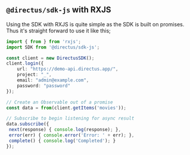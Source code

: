 ## `@directus/sdk-js` with RXJS

Using the SDK with RXJS is quite simple as the SDK is built on promises. Thus 
it's straight forward to use it like this;

```ts
import { from } from 'rxjs';
import SDK from '@directus/sdk-js';

const client = new DirectusSDK();
client.login({
    url: "https://demo-api.directus.app/",
    project: "_",
    email: "admin@example.com",
    password: "password"
});

// Create an Observable out of a promise
const data = from(client.getItems('movies'));

// Subscribe to begin listening for async result
data.subscribe({
 next(response) { console.log(response); },
 error(err) { console.error('Error: ' + err); },
 complete() { console.log('Completed'); }
});
```
